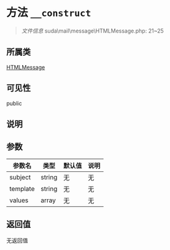 # 方法 `__construct`

> *文件信息* suda\mail\message\HTMLMessage.php: 21~25

## 所属类 

[HTMLMessage](../HTMLMessage.md)

## 可见性

 public 

## 说明



## 参数


| 参数名 | 类型 | 默认值 | 说明 |
|--------|-----|-------|-------|
| subject |  string | 无 | 无 |
| template |  string | 无 | 无 |
| values |  array | 无 | 无 |



## 返回值

无返回值
